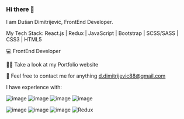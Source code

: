### Hi there 👋


I am Dušan Dimitrijević, FrontEnd Developer.
 
My Tech Stack: React.js | Redux | JavaScript | Bootstrap | SCSS/SASS | CSS3 | HTML5

💻 FrontEnd Developer

👨‍💻 Take a look at my Portfolio website

💬 Feel free to contact me for anything d.dimitrijevic88@gmail.com

I have experience with:

![image](https://user-images.githubusercontent.com/11027497/217341788-be41ae94-1d00-4c40-b84b-0939e2229223.png)
![image](https://user-images.githubusercontent.com/11027497/217341995-20aa2e74-142d-40e7-9612-87821f27c7be.png)
![image](https://user-images.githubusercontent.com/11027497/217342147-006d607d-c5e8-4f1a-9bb1-89ad7ee3ad10.png)
![image](https://user-images.githubusercontent.com/11027497/217342162-e424a417-785d-4b8c-9a6e-642e8081bd10.png)

![image](https://user-images.githubusercontent.com/11027497/217342192-6c8e58a6-3f40-406f-8a0e-a9d1c6a4f042.png)
![image](https://user-images.githubusercontent.com/11027497/217342211-f854f475-0df4-474c-a1e4-cea773219fb9.png)
![image](https://user-images.githubusercontent.com/11027497/217342234-9117bff0-b1bb-410d-97bd-96511c99bf5c.png)
![Redux](https://user-images.githubusercontent.com/11027497/218566541-9bc58037-cc70-426b-87ba-227ef52f0b7b.png)





